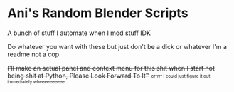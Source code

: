 # Ani's Random Blender Scripts
A bunch of stuff I automate when I mod stuff IDK

Do whatever you want with these but just don't be a dick or whatever I'm a readme not a cop

~~I'll make an actual panel and context menu for this shit when I start not being shit at Python, Please Look Forward To It™~~ <sub><sup>orrrrr i could just figure it out immediately wheeeeeeeeee</sup></sub>
